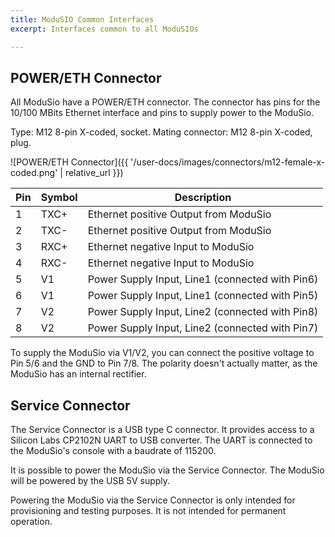 ```yaml
---
title: ModuSIO Common Interfaces
excerpt: Interfaces common to all ModuSIOs

---
```


## POWER/ETH Connector

All ModuSio have a POWER/ETH connector. The connector has pins for the 10/100 MBits Ethernet interface and pins to supply power to the ModuSio.

Type: M12 8-pin X-coded, socket.
Mating connector: M12 8-pin X-coded, plug.


![POWER/ETH Connector]({{ '/user-docs/images/connectors/m12-female-x-coded.png' | relative_url }})

| Pin | Symbol | Description                                     |
| --- | ------ | ----------------------------------------------- |
| 1   | TXC+   | Ethernet positive Output from ModuSio           |
| 2   | TXC-   | Ethernet positive Output from ModuSio           |
| 3   | RXC+   | Ethernet negative Input to ModuSio              |
| 4   | RXC-   | Ethernet negative Input to ModuSio              |
| 5   | V1     | Power Supply Input, Line1 (connected with Pin6) |
| 6   | V1     | Power Supply Input, Line1 (connected with Pin5) |
| 7   | V2     | Power Supply Input, Line2 (connected with Pin8) |
| 8   | V2     | Power Supply Input, Line2 (connected with Pin7) |

To supply the ModuSio via V1/V2, you can connect the positive voltage to Pin 5/6 and the GND to Pin 7/8.
The polarity doesn't actually matter, as the ModuSio has an internal rectifier.

## Service Connector

The Service Connector is a USB type C connector. It provides access to a Silicon Labs CP2102N UART to USB converter. The UART is connected to the ModuSio's console with a baudrate of 115200.

It is possible to power the ModuSio via the Service Connector. The ModuSio will be powered by the USB 5V supply.

Powering the ModuSio via the Service Connector is only intended for provisioning and testing purposes. It is not intended for permanent operation.
